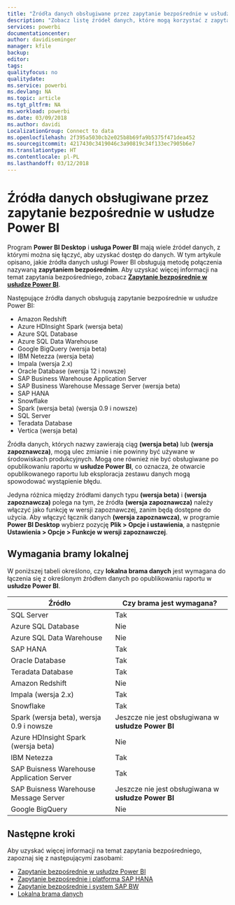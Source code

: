 ```yaml
---
title: "Źródła danych obsługiwane przez zapytanie bezpośrednie w usłudze Power BI"
description: "Zobacz listę źródeł danych, które mogą korzystać z zapytania bezpośredniego."
services: powerbi
documentationcenter: 
author: davidiseminger
manager: kfile
backup: 
editor: 
tags: 
qualityfocus: no
qualitydate: 
ms.service: powerbi
ms.devlang: NA
ms.topic: article
ms.tgt_pltfrm: NA
ms.workload: powerbi
ms.date: 03/09/2018
ms.author: davidi
LocalizationGroup: Connect to data
ms.openlocfilehash: 2f395a5030cb2e025b8b69fa9b5375f471dea452
ms.sourcegitcommit: 4217430c3419046c3a90819c34f133ec7905b6e7
ms.translationtype: HT
ms.contentlocale: pl-PL
ms.lasthandoff: 03/12/2018
---
```

# <a name="data-sources-supported-by-directquery-in-power-bi"></a>Źródła danych obsługiwane przez zapytanie bezpośrednie w usłudze Power BI
Program **Power BI Desktop** i **usługa Power BI** mają wiele źródeł danych, z którymi można się łączyć, aby uzyskać dostęp do danych. W tym artykule opisano, jakie źródła danych usługi Power BI obsługują metodę połączenia nazywaną **zapytaniem bezpośrednim**. Aby uzyskać więcej informacji na temat zapytania bezpośredniego, zobacz [**Zapytanie bezpośrednie w usłudze Power BI**](desktop-directquery-about.md).

Następujące źródła danych obsługują zapytanie bezpośrednie w usłudze Power BI:

* Amazon Redshift
* Azure HDInsight Spark (wersja beta)
* Azure SQL Database
* Azure SQL Data Warehouse
* Google BigQuery (wersja beta)
* IBM Netezza (wersja beta)
* Impala (wersja 2.x)
* Oracle Database (wersja 12 i nowsze)
* SAP Business Warehouse Application Server
* SAP Business Warehouse Message Server (wersja beta)
* SAP HANA
* Snowflake
* Spark (wersja beta) (wersja 0.9 i nowsze)
* SQL Server
* Teradata Database
* Vertica (wersja beta)

Źródła danych, których nazwy zawierają ciąg **(wersja beta)** lub **(wersja zapoznawcza)**, mogą ulec zmianie i nie powinny być używane w środowiskach produkcyjnych. Mogą one również nie być obsługiwane po opublikowaniu raportu w **usłudze Power BI**, co oznacza, że otwarcie opublikowanego raportu lub eksploracja zestawu danych mogą spowodować wystąpienie błędu.

Jedyna różnica między źródłami danych typu **(wersja beta)** i **(wersja zapoznawcza)** polega na tym, że źródła **(wersja zapoznawcza)** należy włączyć jako funkcję w wersji zapoznawczej, zanim będą dostępne do użycia. Aby włączyć łącznik danych **(wersja zapoznawcza)**, w programie **Power BI Desktop** wybierz pozycję **Plik > Opcje i ustawienia**, a następnie **Ustawienia > Opcje > Funkcje w wersji zapoznawczej**.

## <a name="on-premises-gateway-requirements"></a>Wymagania bramy lokalnej
W poniższej tabeli określono, czy **lokalna brama danych** jest wymagana do łączenia się z określonym źródłem danych po opublikowaniu raportu w **usłudze Power BI**.

| Źródło | Czy brama jest wymagana? |
| --- | --- |
| SQL Server |Tak |
| Azure SQL Database |Nie |
| Azure SQL Data Warehouse |Nie |
| SAP HANA |Tak |
| Oracle Database |Tak |
| Teradata Database |Tak |
| Amazon Redshift |Nie |
| Impala (wersja 2.x) |Tak |
| Snowflake |Tak |
| Spark (wersja beta), wersja 0.9 i nowsze |Jeszcze nie jest obsługiwana w **usłudze Power BI** |
| Azure HDInsight Spark (wersja beta) |Nie |
| IBM Netezza |Tak |
| SAP Buisness Warehouse Application Server |Tak |
| SAP Buisness Warehouse Message Server |Jeszcze nie jest obsługiwana w **usłudze Power BI** |
| Google BigQuery |Nie |


## <a name="next-steps"></a>Następne kroki
Aby uzyskać więcej informacji na temat zapytania bezpośredniego, zapoznaj się z następującymi zasobami:

* [Zapytanie bezpośrednie w usłudze Power BI](desktop-directquery-about.md)
* [Zapytanie bezpośrednie i platforma SAP HANA](desktop-directquery-sap-hana.md)
* [Zapytanie bezpośrednie i system SAP BW](desktop-directquery-sap-bw.md)
* [Lokalna brama danych](service-gateway-onprem.md)


